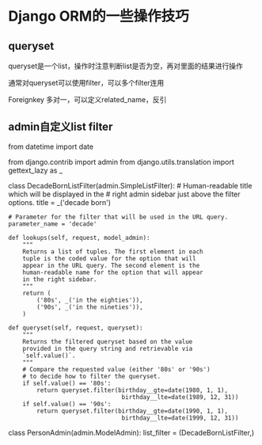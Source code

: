 # Django ORM的一些操作技巧
## queryset
queryset是一个list，操作时注意判断list是否为空，再对里面的结果进行操作

通常对queryset可以使用filter，可以多个filter连用

Foreignkey 多对一，可以定义related_name，反引

## admin自定义list filter 
from datetime import date

from django.contrib import admin
from django.utils.translation import gettext_lazy as _

class DecadeBornListFilter(admin.SimpleListFilter):
    # Human-readable title which will be displayed in the
    # right admin sidebar just above the filter options.
    title = _('decade born')

    # Parameter for the filter that will be used in the URL query.
    parameter_name = 'decade'

    def lookups(self, request, model_admin):
        """
        Returns a list of tuples. The first element in each
        tuple is the coded value for the option that will
        appear in the URL query. The second element is the
        human-readable name for the option that will appear
        in the right sidebar.
        """
        return (
            ('80s', _('in the eighties')),
            ('90s', _('in the nineties')),
        )

    def queryset(self, request, queryset):
        """
        Returns the filtered queryset based on the value
        provided in the query string and retrievable via
        `self.value()`.
        """
        # Compare the requested value (either '80s' or '90s')
        # to decide how to filter the queryset.
        if self.value() == '80s':
            return queryset.filter(birthday__gte=date(1980, 1, 1),
                                    birthday__lte=date(1989, 12, 31))
        if self.value() == '90s':
            return queryset.filter(birthday__gte=date(1990, 1, 1),
                                    birthday__lte=date(1999, 12, 31))

class PersonAdmin(admin.ModelAdmin):
    list_filter = (DecadeBornListFilter,)
